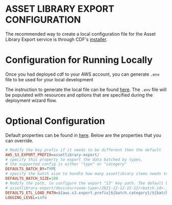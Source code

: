 # ASSET LIBRARY EXPORT CONFIGURATION

The recommended way to create a local configuration file for the Asset Library Export service is through CDF's [installer](../../installer/README.md#deployment-using-wizard).
# Configuration for Running Locally

Once you had deployed cdf to your AWS account, you can generate `.env` file to be used for your local development

The instruction to generate the local file can be found [here](../../installer/README.md#local-development). The `.env` file will be populated with resources and options that are specified during the deployment wizard flow.

# Optional Configuration

Default properties can be found in [here](../src/config/.env.defaults). Below are the properties that you can override.

```ini
# Modify the key prefix if it needs to be different then the default      
AWS_S3_EXPORT_PREFIX=assetlibrary-export/
# specify this property to export the data batched by types, 
# the supported config is either "type" or "category"
DEFAULTS_BATCH_BY=TYPE
# specify the batch size to handle how many assetlibrary items needs to be batch togethar for the ETL workflow
DEFAULTS_BATCH_SIZE=100
# Modify the path, to configure the export "S3" key path. The default below, will export with i.e
# assetlibrary-export/devices/<some-type>/2021-12-12-12-12/<batch.id>.json
DEFAULTS_ETL_LOAD_PATH=${aws.s3.export.prefix}${batch.category}/${batch.type}/dt=${moment(batch.timestamp).format('YYYY-MM-DD-HH-MM')}/${batch.id}.json
LOGGING_LEVEL=info
```
